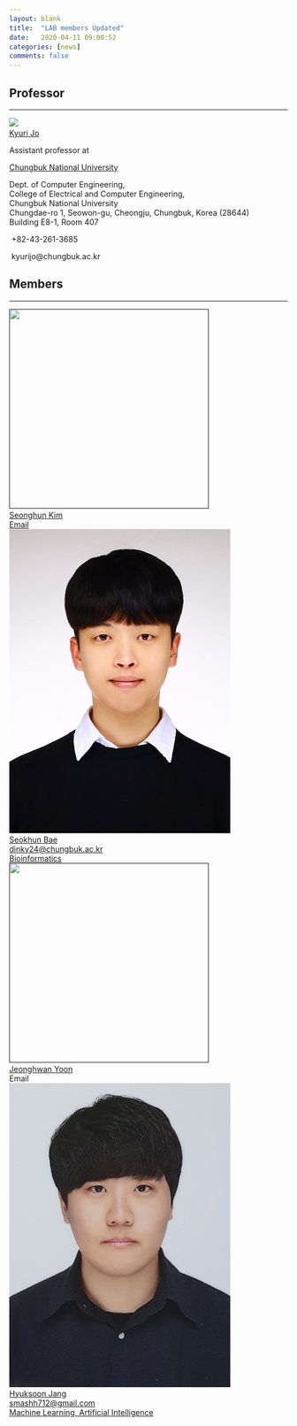 ```yaml
---
layout: blank
title:  "LAB members Updated"
date:   2020-04-11 09:00:52
categories: [news]
comments: false
---
```


## Professor

***
<head>
<meta name="viewport" content="width=device-width, initial-scale=1.0, user-scalable=yes, 
maximum-scale=1.0, minimum-scale=1.0">
	</head>
<div class="prof-container">
	<div class="profile">
	<a href="https://kyurijo.github.io/" target="_blank">
	<img src="https://kyurijo.github.io/images/KyuriJo_round.png">
	</a>
	</div>
	<div>
	<div class="name"><a href="https://kyurijo.github.io/" target="_blank">Kyuri Jo</a></div>
            <p>Assistant professor at</p>
            <p><a href="http://computer.chungbuk.ac.kr" target="_blank">Chungbuk National University</a></p>
            <p>Dept. of Computer Engineering,<br>
               College of Electrical and Computer Engineering,<br>
               Chungbuk National University<br>
               Chungdae-ro 1, Seowon-gu, Cheongju, Chungbuk, Korea (28644)<br>
               Building E8-1, Room 407</p>
            <p><i class="fa fa-phone"></i>&nbsp;+82-43-261-3685</p>
            <p><i class="fa fa-envelope"></i>&nbsp;kyurijo@chungbuk.ac.kr</p>
	</div>
</div>

## Members

***
<div>
	<div class="profile">
	<a href="" target="_blank">
	<img src="https://cdn.pixabay.com/photo/2015/10/05/22/37/blank-profile-picture-973460_960_720.png" width="361" height="361">
	</a>
	</div>
	<div>
	<div><a href="" target="_blank">Seonghun Kim</a></div>
	<div><a href="mailto::">Email</div>
	</div>
</div>
<div class="mem-container">
	<div>
	<div class="profile">
	<a href="" target="_blank">
	<img src="/img/sh.jpg">
	</a>
	</div>
	<div>
	<div><a href="" target="_blank">Seokhun Bae</a></div>
	<div><a href="mailto::dinky24@chungbuk.ac.kr">dinky24@chungbuk.ac.kr</div>
	<div>Bioinformatics</div>
	</div>
	<div class="profile">
	<a href="" target="_blank">
	<img src="https://cdn.pixabay.com/photo/2015/10/05/22/37/blank-profile-picture-973460_960_720.png" width="361" height="361">
	</a>
	</div>
	<div>
	<div><a href="" target="_blank">Jeonghwan Yoon</a></div>
	<div>Email</div>
	</div>
	<div>
	<div class="profile">
	<a href="" target="_blank">
	<img src="/img/hs.jpg">
	</a>
	</div>
	<div>
	<div><a href="" target="_blank">Hyuksoon Jang</a></div>
	<div><a href="mailto::smashh712@gmail.com">smashh712@gmail.com</div>
	<div>Machine Learning, Artificial Intelligence</div>
	</div>

